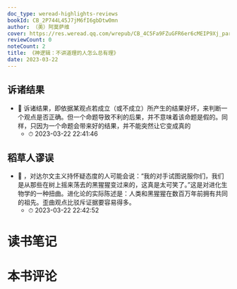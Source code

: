 ```yaml
---
doc_type: weread-highlights-reviews
bookId: CB_2P744L45J7jM6fI6gbDtw0mn
author: （美）阿莫萨维
cover: https://res.weread.qq.com/wrepub/CB_4C5Fa9FZuGFR6er6cMEIP9Xj_parsecover
reviewCount: 0
noteCount: 2
title: 《神逻辑：不讲道理的人怎么总有理》
date: 2023-03-22
---
```



## 诉诸结果


- 📌 诉诸结果，即依据某观点若成立（或不成立）所产生的结果好坏，来判断一个观点是否正确。但一个命题导致不利的后果，并不意味着该命题是假的。同样，只因为一个命题会带来好的结果，并不能突然让它变成真的 
    - ⏱ 2023-03-22 22:41:46 
## 稻草人谬误


- 📌 ，对达尔文主义持怀疑态度的人可能会说：“我的对手试图说服你们，我们是从那些在树上摇来荡去的黑猩猩变过来的，这真是太可笑了。”这是对进化生物学的一种扭曲。进化论的实际陈述是：人类和黑猩猩在数百万年前拥有共同的祖先。歪曲观点比驳斥证据要容易得多。 
    - ⏱ 2023-03-22 22:42:52 

# 读书笔记


# 本书评论
